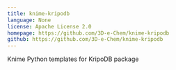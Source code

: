 ```yaml
---
title: knime-kripodb
language: None
license: Apache License 2.0
homepage: https://github.com/3D-e-Chem/knime-kripodb
github: https://github.com/3D-e-Chem/knime-kripodb
---
```

Knime Python templates for KripoDB package
    

